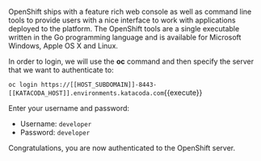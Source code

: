 OpenShift ships with a feature rich web console as well as command line tools
to provide users with a nice interface to work with applications deployed to the
platform. The OpenShift tools are a single executable written in the Go
programming language and is available for Microsoft Windows, Apple OS X and Linux.

In order to login, we will use the **oc** command and then specify the server that we
want to authenticate to:

`oc login https://[[HOST_SUBDOMAIN]]-8443-[[KATACODA_HOST]].environments.katacoda.com`{{execute}}

Enter your username and password:
* Username: `developer`
* Password: `developer`

Congratulations, you are now authenticated to the OpenShift server.